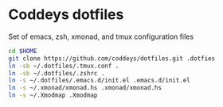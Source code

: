 Coddeys dotfiles
============
Set of emacs, zsh, xmonad, and tmux configuration files


```sh
cd $HOME
git clone https://github.com/coddeys/dotfiles.git .dotfies
ln -sb ~/.dotfiles/.tmux.conf .
ln -sb ~/.dotfiles/.zshrc .
ln -s ~/.dotfiles/.emacs.d/init.el .emacs.d/init.el
ln -s ~/.xmonad/xmonad.hs .xmonad/xmonad.hs
ln -s ~/.Xmodmap .Xmodmap
```
